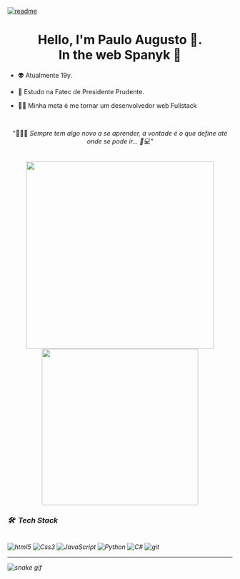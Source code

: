 [![readme](https://github-readme-stats.vercel.app/api/pin/?username=Spanyk&repo=Spanyk&theme=react)](https:///github-readme-stats/Spanyk/Spanyk)

<h1 align="center"> Hello, I'm Paulo Augusto 🥸.<br> In the web Spanyk 🤖 </h1>
  


- 👽 Atualmente 19y. 

- 🔭 Estudo na Fatec de Presidente Prudente.

- 👨‍💻 Minha meta é me tornar um desenvolvedor web Fullstack
<br>

<p align="center"> "👨🏾‍💻 <i> Sempre tem algo novo a se aprender, a vontade é o que define até onde se pode ir...<i> 🏾‍💻" </p>
<br>
  
 <div align="center">
 <a  href="https://github.com/Spanyk/github-readme-stats">
    <img width="420em"  src="https://github-readme-stats.vercel.app/api?username=Spanyk&title_color=fff&text_color=fff&show_icons=true&bg_color=12121e&icon_color=00bd97&include_all_commits&hide_title=true"/>
 </a>
<a href="https://github.com/Spanyk/github-readme-stats">
   <img width="350em" src="https://github-readme-stats.vercel.app/api/top-langs/?username=Spanyk&layout=compact&langs_count=10&bg_color=12121e&text_color=ffff&title_color=fff">
</a>
</div>

### 🛠 &nbsp;Tech Stack
<br>
<div display="inline-block">
    <img align="center" alt="html5" src="https://img.shields.io/badge/HTML5-3e394d?style=for-the-badge&logo=html5&logoColor=white">
    <img align="center" alt="Css3" src="https://img.shields.io/badge/CSS3-3e394d?style=for-the-badge&logo=css3&logoColor=white">
    <img align="center" alt="JavaScript" src="https://img.shields.io/badge/JavaScript-3e394d?style=for-the-badge&logo=javascript&logoColor=white">
    <img align="center" alt="Python" src="https://img.shields.io/badge/PYTHON-3e394d?style=for-the-badge&logo=Python&logoColor=white">
    <img align="center" alt="C#" src="https://img.shields.io/badge/C%23-3e394d?style=for-the-badge&logo=c-sharp&logoColor=white">
    <img align="center" alt="git" src="https://img.shields.io/badge/-Git-3e394d?style=for-the-badge&logo=git">
</div>
<hr>

  ![snake gif](https://github.com/Spanyk/Spanyk/blob/output/github-contribution-grid-snake.gif)
